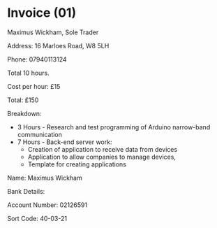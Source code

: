 # Invoice (01)

Maximus Wickham, Sole Trader

Address: 16 Marloes Road, W8 5LH

Phone: 07940113124



Total 10 hours.

Cost per hour: £15

Total: £150

Breakdown:

- 3 Hours - Research and test programming of Arduino  narrow-band communication
- 7 Hours - Back-end server work: 
  - Creation of application to receive data from devices
  - Application to allow companies to manage devices, 
  - Template for creating applications

Name: Maximus Wickham

Bank Details:

Account Number: 02126591

Sort Code: 40-03-21

